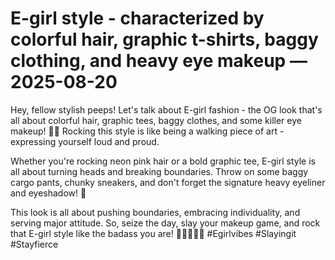 # E-girl style - characterized by colorful hair, graphic t-shirts, baggy clothing, and heavy eye makeup — 2025-08-20

Hey, fellow stylish peeps! Let's talk about E-girl fashion - the OG look that's all about colorful hair, graphic tees, baggy clothes, and some killer eye makeup! 🤟🏼 Rocking this style is like being a walking piece of art - expressing yourself loud and proud. 

Whether you're rocking neon pink hair or a bold graphic tee, E-girl style is all about turning heads and breaking boundaries. Throw on some baggy cargo pants, chunky sneakers, and don't forget the signature heavy eyeliner and eyeshadow! 🖤

This look is all about pushing boundaries, embracing individuality, and serving major attitude. So, seize the day, slay your makeup game, and rock that E-girl style like the badass you are! 💁🏻‍♀️💅🏼 #Egirlvibes #Slayingit #Stayfierce